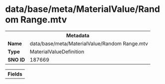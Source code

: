 <h1>data/base/meta/MaterialValue/Random Range.mtv</h1><table><tr><th colspan="100%">Metadata</th></tr><tr><td><b>Name</b></td><td>data/base/meta/MaterialValue/Random Range.mtv</td></tr><tr><td><b>Type</b></td><td>MaterialValueDefinition</td></tr><tr><td><b>SNO ID</b></td><td>187669</td></tr></table>

<table><tr><th colspan="100%">Fields</th></tr></table>

